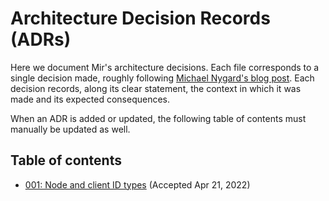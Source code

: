 # Architecture Decision Records (ADRs)

Here we document Mir's architecture decisions. Each file corresponds to a single decision made, roughly following
[Michael Nygard's blog post](https://cognitect.com/blog/2011/11/15/documenting-architecture-decisions).
Each decision records, along its clear statement, the context in which it was made and its expected consequences.

When an ADR is added or updated, the following table of contents must manually be updated as well.

## Table of contents

- [001: Node and client ID types](adr-001-node-and-client-id-types.md) (Accepted Apr 21, 2022)
